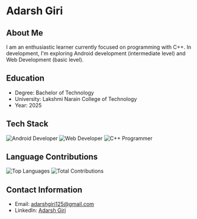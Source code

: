 # Adarsh Giri

## About Me

I am an enthusiastic learner currently focused on programming with C++. In development, I'm exploring Android development (intermediate level) and Web Development (basic level).

## Education

- Degree: Bachelor of Technology
- University: Lakshmi Narain College of Technology
- Year: 2025

## Tech Stack

![Android Developer](https://github.com/adarshgiri125/adarshgiri125/blob/main/android-developer.png)
![Web Developer](https://github.com/adarshgiri125/adarshgiri125/blob/main/web-developer.png)
![C++ Programmer](https://github.com/adarshgiri125/adarshgiri125/blob/main/cpp-programmer.png)

## Language Contributions

![Top Languages](https://github-readme-stats.vercel.app/api/top-langs/?username=adarshgiri125&layout=compact&hide=html)
![Total Contributions](https://github-readme-stats.vercel.app/api?username=adarshgiri125&show_icons=true)

## Contact Information

- Email: adarshgiri125@gmail.com
- LinkedIn: [Adarsh Giri](https://www.linkedin.com/in/adarsh-giri-186881230)
